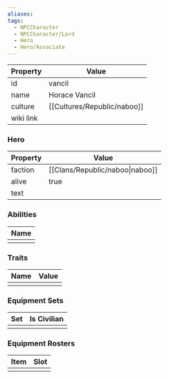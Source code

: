 ```yaml
---
aliases: 
tags:
  - NPCCharacter
  - NPCCharacter/Lord
  - Hero
  - Hero/Associate
---
```


| Property  | Value         |
| :-------- | ------------- |
| id        | vancil        |
| name      | Horace Vancil |
| culture   | [[Cultures/Republic/naboo]]     |
| wiki link |               |
### Hero
| Property | Value                           |
| -------- | ------------------------------- |
| faction  | [[Clans/Republic/naboo\|naboo]] |
| alive    | true                            |
| text     |                                 |

### Abilities
| Name |
| :--: |
|      |

### Traits
| Name | Value |
| ---- | ----- |
|      |       |

### Equipment Sets
| Set | Is Civilian |
| --- | ----------- |
|     |             |

### Equipment Rosters
| Item | Slot |
| ---- | ---- |
|      |      |
